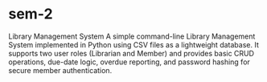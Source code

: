 # sem-2
Library Management System 
A simple command-line Library Management System implemented in Python using CSV files as a lightweight database. It supports two user roles (Librarian and Member) and provides basic CRUD operations, due-date logic, overdue reporting, and password hashing for secure member authentication.
